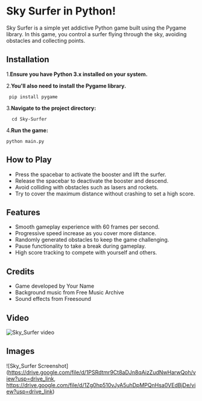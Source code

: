 # Sky Surfer in Python!


Sky Surfer is a simple yet addictive Python game built using the Pygame library. In this game, you control a surfer flying through the sky, avoiding obstacles and collecting points.

## Installation

1.**Ensure you have Python 3.x installed on your system.**

2.**You'll also need to install the Pygame library.**

     pip install pygame
3.**Navigate to the project directory:**

      cd Sky-Surfer

4.**Run the game:**

    python main.py


## How to Play

- Press the spacebar to activate the booster and lift the surfer. 
- Release the spacebar to deactivate the booster and descend. 
- Avoid colliding with obstacles such as lasers and rockets. 
- Try to cover the maximum distance without crashing to set a high score.

## Features

- Smooth gameplay experience with 60 frames per second.
- Progressive speed increase as you cover more distance.
- Randomly generated obstacles to keep the game challenging.
- Pause functionality to take a break during gameplay.
- High score tracking to compete with yourself and others.

## Credits

- Game developed by Your Name
- Background music from Free Music Archive
- Sound effects from Freesound

 ## Video

 ![Sky_Surfer video](https://drive.google.com/file/d/1_IcPnvb29jffZhkd0ECYMjFEvzJtHbU9/view?usp=sharing)

 ## Images

 ![Sky_Surfer Screenshot](https://drive.google.com/file/d/1PSRdtmr9Ct8aDJn8qAizZudNwHarwQoh/view?usp=drive_link, https://drive.google.com/file/d/1Zg0hp510vJyA5uhDpMPQnHsa0VEdBjDe/view?usp=drive_link)

 

 



